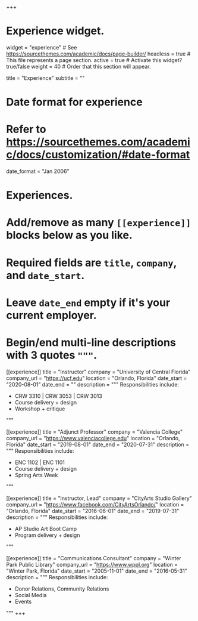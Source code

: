 +++
# Experience widget.
widget = "experience"  # See https://sourcethemes.com/academic/docs/page-builder/
headless = true  # This file represents a page section.
active = true  # Activate this widget? true/false
weight = 40  # Order that this section will appear.

title = "Experience"
subtitle = ""

# Date format for experience
#   Refer to https://sourcethemes.com/academic/docs/customization/#date-format
date_format = "Jan 2006"

# Experiences.
#   Add/remove as many `[[experience]]` blocks below as you like.
#   Required fields are `title`, `company`, and `date_start`.
#   Leave `date_end` empty if it's your current employer.
#   Begin/end multi-line descriptions with 3 quotes `"""`.
[[experience]]
  title = "Instructor"
  company = "University of Central Florida"
  company_url = "https://ucf.edu"
  location = "Orlando, Florida"
  date_start = "2020-08-01"
  date_end = ""
  description = """
  Responsibilities include:
  
  * CRW 3310 | CRW 3053 | CRW 3013
  * Course delivery + design
  * Workshop + critique

  """

[[experience]]
  title = "Adjunct Professor"
  company = "Valencia College"
  company_url = "https://www.valenciacollege.edu"
  location = "Orlando, Florida"
  date_start = "2019-08-01"
  date_end = "2020-07-31"
  description = """
  Responsibilities include:
  
  * ENC 1102 | ENC 1101
  * Course delivery + design
  * Spring Arts Week

  """

[[experience]]
  title = "Instructor, Lead"
  company = "CityArts Studio Gallery"
  company_url = "https://www.facebook.com/CityArtsOrlando/"
  location = "Orlando, Florida"
  date_start = "2016-06-01"
  date_end = "2019-07-31"
  description = """
  Responsibilities include:
  
  * AP Studio Art Boot Camp
  * Program delivery + design

  """

  [[experience]]
  title = "Communications Consultant"
  company = "Winter Park Public Library"
  company_url = "https://www.wppl.org"
  location = "Winter Park, Florida"
  date_start = "2005-11-01"
  date_end = "2016-05-31"
  description = """
  Responsibilities include:
  
  * Donor Relations, Community Relations
  * Social Media
  * Events

  """
+++
